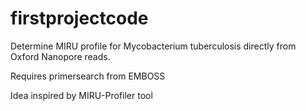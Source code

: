 # firstprojectcode

Determine MIRU profile for Mycobacterium tuberculosis directly from Oxford Nanopore reads.

Requires primersearch from EMBOSS

Idea inspired by MIRU-Profiler tool

